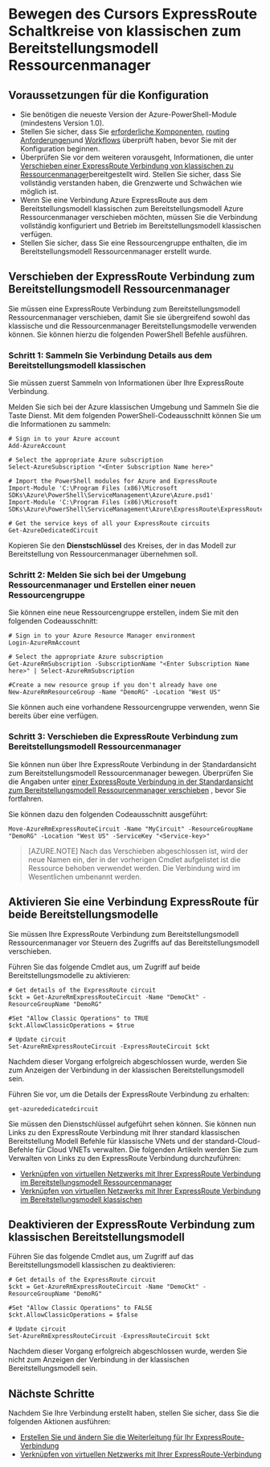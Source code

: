 <properties
   pageTitle="Bewegen des Cursors ExpressRoute Schaltkreise von klassischen zu Ressourcenmanager | Microsoft Azure"
   description="Auf dieser Seite beschrieben, wie eine klassische Verbindung zum Bereitstellungsmodell Ressourcenmanager zu verschieben."
   documentationCenter="na"
   services="expressroute"
   authors="ganesr"
   manager="carmonm"
   editor=""
   tags="azure-resource-manager"/>
<tags
   ms.service="expressroute"
   ms.devlang="na"
   ms.topic="article"
   ms.tgt_pltfrm="na"
   ms.workload="infrastructure-services"
   ms.date="10/10/2016"
   ms.author="ganesr"/>


# <a name="move-expressroute-circuits-from-the-classic-to-the-resource-manager-deployment-model"></a>Bewegen des Cursors ExpressRoute Schaltkreise von klassischen zum Bereitstellungsmodell Ressourcenmanager

## <a name="configuration-prerequisites"></a>Voraussetzungen für die Konfiguration

- Sie benötigen die neueste Version der Azure-PowerShell-Module (mindestens Version 1.0).
- Stellen Sie sicher, dass Sie [erforderliche Komponenten](expressroute-prerequisites.md), [routing Anforderungen](expressroute-routing.md)und [Workflows](expressroute-workflows.md) überprüft haben, bevor Sie mit der Konfiguration beginnen.
- Überprüfen Sie vor dem weiteren vorausgeht, Informationen, die unter [Verschieben einer ExpressRoute Verbindung von klassischen zu Ressourcenmanager](expressroute-move.md)bereitgestellt wird. Stellen Sie sicher, dass Sie vollständig verstanden haben, die Grenzwerte und Schwächen wie möglich ist.
- Wenn Sie eine Verbindung Azure ExpressRoute aus dem Bereitstellungsmodell klassischen zum Bereitstellungsmodell Azure Ressourcenmanager verschieben möchten, müssen Sie die Verbindung vollständig konfiguriert und Betrieb im Bereitstellungsmodell klassischen verfügen.
- Stellen Sie sicher, dass Sie eine Ressourcengruppe enthalten, die im Bereitstellungsmodell Ressourcenmanager erstellt wurde.

## <a name="move-the-expressroute-circuit-to-the-resource-manager-deployment-model"></a>Verschieben der ExpressRoute Verbindung zum Bereitstellungsmodell Ressourcenmanager

Sie müssen eine ExpressRoute Verbindung zum Bereitstellungsmodell Ressourcenmanager verschieben, damit Sie sie übergreifend sowohl das klassische und die Ressourcenmanager Bereitstellungsmodelle verwenden können. Sie können hierzu die folgenden PowerShell Befehle ausführen.

### <a name="step-1-gather-circuit-details-from-the-classic-deployment-model"></a>Schritt 1: Sammeln Sie Verbindung Details aus dem Bereitstellungsmodell klassischen

Sie müssen zuerst Sammeln von Informationen über Ihre ExpressRoute Verbindung.

Melden Sie sich bei der Azure klassischen Umgebung und Sammeln Sie die Taste Dienst. Mit dem folgenden PowerShell-Codeausschnitt können Sie um die Informationen zu sammeln:

    # Sign in to your Azure account
    Add-AzureAccount

    # Select the appropriate Azure subscription
    Select-AzureSubscription "<Enter Subscription Name here>"

    # Import the PowerShell modules for Azure and ExpressRoute
    Import-Module 'C:\Program Files (x86)\Microsoft SDKs\Azure\PowerShell\ServiceManagement\Azure\Azure.psd1'
    Import-Module 'C:\Program Files (x86)\Microsoft SDKs\Azure\PowerShell\ServiceManagement\Azure\ExpressRoute\ExpressRoute.psd1'

    # Get the service keys of all your ExpressRoute circuits
    Get-AzureDedicatedCircuit

Kopieren Sie den **Dienstschlüssel** des Kreises, der in das Modell zur Bereitstellung von Ressourcenmanager übernehmen soll.

### <a name="step-2-sign-in-to-the-resource-manager-environment-and-create-a-new-resource-group"></a>Schritt 2: Melden Sie sich bei der Umgebung Ressourcenmanager und Erstellen einer neuen Ressourcengruppe

Sie können eine neue Ressourcengruppe erstellen, indem Sie mit den folgenden Codeausschnitt:

    # Sign in to your Azure Resource Manager environment
    Login-AzureRmAccount

    # Select the appropriate Azure subscription
    Get-AzureRmSubscription -SubscriptionName "<Enter Subscription Name here>" | Select-AzureRmSubscription

    #Create a new resource group if you don't already have one
    New-AzureRmResourceGroup -Name "DemoRG" -Location "West US"

Sie können auch eine vorhandene Ressourcengruppe verwenden, wenn Sie bereits über eine verfügen.

### <a name="step-3-move-the-expressroute-circuit-to-the-resource-manager-deployment-model"></a>Schritt 3: Verschieben die ExpressRoute Verbindung zum Bereitstellungsmodell Ressourcenmanager

Sie können nun über Ihre ExpressRoute Verbindung in der Standardansicht zum Bereitstellungsmodell Ressourcenmanager bewegen. Überprüfen Sie die Angaben unter [einer ExpressRoute Verbindung in der Standardansicht zum Bereitstellungsmodell Ressourcenmanager verschieben](expressroute-move.md) , bevor Sie fortfahren.

Sie können dazu den folgenden Codeausschnitt ausgeführt:

    Move-AzureRmExpressRouteCircuit -Name "MyCircuit" -ResourceGroupName "DemoRG" -Location "West US" -ServiceKey "<Service-key>"

>[AZURE.NOTE] Nach das Verschieben abgeschlossen ist, wird der neue Namen ein, der in der vorherigen Cmdlet aufgelistet ist die Ressource behoben verwendet werden. Die Verbindung wird im Wesentlichen umbenannt werden.

## <a name="enable-an-expressroute-circuit-for-both-deployment-models"></a>Aktivieren Sie eine Verbindung ExpressRoute für beide Bereitstellungsmodelle

Sie müssen Ihre ExpressRoute Verbindung zum Bereitstellungsmodell Ressourcenmanager vor Steuern des Zugriffs auf das Bereitstellungsmodell verschieben.

Führen Sie das folgende Cmdlet aus, um Zugriff auf beide Bereitstellungsmodelle zu aktivieren:

    # Get details of the ExpressRoute circuit
    $ckt = Get-AzureRmExpressRouteCircuit -Name "DemoCkt" -ResourceGroupName "DemoRG"

    #Set "Allow Classic Operations" to TRUE
    $ckt.AllowClassicOperations = $true

    # Update circuit
    Set-AzureRmExpressRouteCircuit -ExpressRouteCircuit $ckt

Nachdem dieser Vorgang erfolgreich abgeschlossen wurde, werden Sie zum Anzeigen der Verbindung in der klassischen Bereitstellungsmodell sein.

Führen Sie vor, um die Details der ExpressRoute Verbindung zu erhalten:

    get-azurededicatedcircuit

Sie müssen den Dienstschlüssel aufgeführt sehen können. Sie können nun Links zu den ExpressRoute Verbindung mit Ihrer standard klassischen Bereitstellung Modell Befehle für klassische VNets und der standard-Cloud-Befehle für Cloud VNETs verwalten. Die folgenden Artikeln werden Sie zum Verwalten von Links zu den ExpressRoute Verbindung durchzuführen:

- [Verknüpfen von virtuellen Netzwerks mit Ihrer ExpressRoute Verbindung im Bereitstellungsmodell Ressourcenmanager](expressroute-howto-linkvnet-arm.md)
- [Verknüpfen von virtuellen Netzwerks mit Ihrer ExpressRoute Verbindung im Bereitstellungsmodell klassischen](expressroute-howto-linkvnet-classic.md)


## <a name="disable-the-expressroute-circuit-to-the-classic-deployment-model"></a>Deaktivieren der ExpressRoute Verbindung zum klassischen Bereitstellungsmodell

Führen Sie das folgende Cmdlet aus, um Zugriff auf das Bereitstellungsmodell klassischen zu deaktivieren:

    # Get details of the ExpressRoute circuit
    $ckt = Get-AzureRmExpressRouteCircuit -Name "DemoCkt" -ResourceGroupName "DemoRG"

    #Set "Allow Classic Operations" to FALSE
    $ckt.AllowClassicOperations = $false

    # Update circuit
    Set-AzureRmExpressRouteCircuit -ExpressRouteCircuit $ckt

Nachdem dieser Vorgang erfolgreich abgeschlossen wurde, werden Sie nicht zum Anzeigen der Verbindung in der klassischen Bereitstellungsmodell sein.

## <a name="next-steps"></a>Nächste Schritte

Nachdem Sie Ihre Verbindung erstellt haben, stellen Sie sicher, dass Sie die folgenden Aktionen ausführen:

- [Erstellen Sie und ändern Sie die Weiterleitung für Ihr ExpressRoute-Verbindung](expressroute-howto-routing-arm.md)
- [Verknüpfen von virtuellen Netzwerks mit Ihrer ExpressRoute-Verbindung](expressroute-howto-linkvnet-arm.md)
